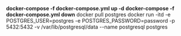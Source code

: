 **docker-compose -f docker-compose.yml up -d**
**docker-compose -f docker-compose.yml down**
docker pull postgres
docker run -itd -e POSTGRES_USER=postgres -e POSTGRES_PASSWORD=password -p 5432:5432 -v /var/lib/postgresql/data --name postgresql postgres